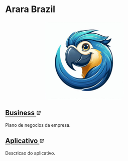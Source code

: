 # Arara Brazil

<p style="text-align: center;">
  <img src="pictures/logo.jpg" alt="Imagem" style="display: block; margin: auto;" width="50%"/>
</p>



## [Business <img src="pictures/external-link-icon.png" style="height: 3%; width:3%; vertical-align:vertical-align;">](./paginas/business/business.md)

Plano de negocios da empresa.

## [Aplicativo <img src="pictures/external-link-icon.png" style="height: 3%; width:3%; vertical-align:vertical-align;">](./paginas/business/business.md)

Descricao do aplicativo.